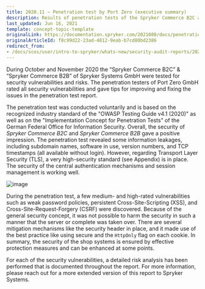 ```yaml
---
title: 2020.11 — Penetration test by Port Zero (executive summary)
description: Results of penetration tests of the Spryker Commerce B2C and Spryker Commerce B2B.
last_updated: Jun 16, 2021
template: concept-topic-template
originalLink: https://documentation.spryker.com/2021080/docs/penetration-test-executive-summary
originalArticleId: f8c99d22-23ad-4812-9eab-b7cd80bd2386
redirect_from:
- /docs/scos/user/intro-to-spryker/whats-new/security-audit-reports/2020.11-penetration-test-by-port-zero-executive-summary.html
---
```


During October and November 2020 the “Spryker Commerce B2C” & “Spryker Commerce B2B” of Spryker Systems GmbH were tested for security vulnerabilities and risks. The penetration testers of Port Zero GmbH rated all security vulnerabilities and gave tips for improving and fixing the issues in the penetration test report.

The penetration test was conducted voluntarily and is based on the recognized industry standard of the "OWASP Testing Guide v4.1 (2020)" as well as on the "Implementation Concept for Penetration Tests" of the German Federal Office for Information Security.
Overall, the security of *Spryker Commerce B2C* and *Spryker Commerce B2B* gave a positive impression. The penetration test revealed some information leakages, including subdomain names, software in use, version numbers, and TCP timestamps (all available without login). However, regarding Transport Layer Security (TLS), a very high-security standard (see Appendix) is in place. The security of the central authentication mechanisms and session management is working well.

![image](https://spryker.s3.eu-central-1.amazonaws.com/docs/About/What's+new/Security+audit/penetration-test-executive-summary.png)

During the penetration test, a few medium- and high-rated vulnerabilities such as weak password policies, persistent Cross-Site-Scripting (XSS), and Cross-Site-Request-Forgery (CSRF) were discovered. Because of the general security concept, it was not possible to harm the security in such a manner that the server or complete was taken over. There are several mitigation mechanisms like the security header in place, and it made use of the best practice like using secure and the `HttpOnly` flag on each cookie.
In summary, the security of the shop systems is ensured by effective protection measures and can be enhanced at some points.

For each of the security vulnerabilities, a detailed risk analysis has been performed that is documented throughout the report. For more information, please reach out for a more extended version of this report to Spryker Systems.

